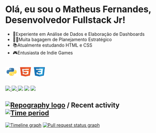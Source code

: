 <h1>Olá, eu sou o Matheus Fernandes, Desenvolvedor Fullstack Jr!</h1>

- 🎲Experiente em Análise de Dados e Elaboração de Dashboards
- ✍🏾Muita bagagem de Planejamento Estratégico
- 📚Atualmente estudando HTML e CSS
- 🎮Entusiasta de Indie Games

<div style="display: inline_block"><br>
  <img align="center" alt="Math-Python" height="30" width="40" src="https://raw.githubusercontent.com/devicons/devicon/master/icons/python/python-original.svg">
  <img align="center" alt="Math-HTML" height="30" width="40" src="https://raw.githubusercontent.com/devicons/devicon/master/icons/html5/html5-original.svg">
  <img align="center" alt="Math-CSS" height="30" width="40" src="https://raw.githubusercontent.com/devicons/devicon/master/icons/css3/css3-original.svg">

</div>

##

<div> 
  <a href="https://www.linkedin.com/in/matheus-fernandes-sobral-181aa897" target="_blank" rel="external"><img src="https://img.shields.io/badge/-LinkedIn-%230077B5?style=for-the-badge&logo=linkedin&logoColor=white"  target="_blank">
  </a> 
   <a href="mailto:matheusfernandes253@gmail.com"><img src="https://img.shields.io/badge/Gmail-D14836?style=for-the-badge&logo=gmail&logoColor=white" target="_blank">     </a>
   <a href="https://www.deviantart.com/berserkerbr"><img src="https://img.shields.io/badge/DeviantArt-05CC47?style=for-the-badge&logo=deviantart&logoColor=white" target="_blank"></a>
  <a href="https://www.instagram.com/matheusfernandes_30/" target="_blank" rel="external"><img src="https://img.shields.io/badge/-Instagram-%23E4405F?style=for-the-badge&logo=instagram&logoColor=white" target="_blank"></a>
  <a href="https://www.facebook.com/MatheusEngEletronic/" target="_blank" rel="external"><img src="https://img.shields.io/badge/Facebook-1877F2?style=for-the-badge&logo=facebook&logoColor=white" target="_blank"></a>
</div>


## [![Repography logo](https://images.repography.com/logo.svg)](https://repography.com) / Recent activity [![Time period](https://images.repography.com/0/strawberry-graphql/strawberry/recent-activity/d751713988987e9331980363e24189ce_badge.svg)](https://repography.com)
[![Timeline graph](https://images.repography.com/0/strawberry-graphql/strawberry/recent-activity/d751713988987e9331980363e24189ce_timeline.svg)](https://github.com/strawberry-graphql/strawberry/commits)
[![Pull request status graph](https://images.repography.com/0/strawberry-graphql/strawberry/recent-activity/d751713988987e9331980363e24189ce_prs.svg)](https://github.com/strawberry-graphql/strawberry/pulls)

